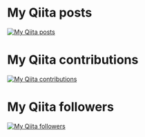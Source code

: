 # My Qiita posts
[![My Qiita posts](https://qiita-badge.apiapi.app/s/odanny/posts.svg)](http://qiita.com/odanny)
# My Qiita contributions
[![My Qiita contributions](https://qiita-badge.apiapi.app/s/odanny/contributions.svg)](http://qiita.com/odanny)
# My Qiita followers
[![My Qiita followers](https://qiita-badge.apiapi.app/s/odanny/followers.svg)](http://qiita.com/odanny)
